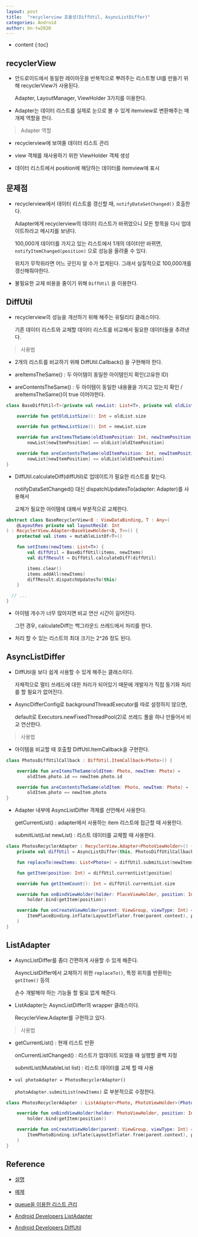 ```yaml
---
layout: post
title:  "recyclerview 효율성(DiffUtil, AsyncListDiffer)"
categories: Android
author: bn-tw2020
---
```

* content
{:toc}


## recyclerView

- 안드로이드에서 동일한 레이아웃을 반복적으로 뿌려주는 리스트형 UI를 만들기 위해 recyclerView가 사용된다.

  Adapter, LayoutManager, ViewHolder 3가지를 이용한다.

- Adapter는 데이터 리스트를 실제로 눈으로 볼 수 있게 itemview로 변환해주는 매개체 역할을 한다.

> Adapter 역할

- recyclerview에 보여줄 데이터 리스트 관리

- view 객체를 재사용하기 위한 ViewHolder 객체 생성

- 데이터 리스트에서 position에 해당하는 데이터를 itemview에 표시





## 문제점

- recyclerview에서 데이터 리스트를 갱신할 때, `notifyDataSetChanged()` 호출한다.

  Adapter에게 recyclerview의 데이터 리스트가 바뀌었으니 모든 항목을 다시 업데이트하라고 메시지를 보낸다.

  100,000개 데이터를 가지고 있는 리스트에서 1개의 데이터만 바뀌면, `notifyItemChanged(position)` 으로 성능을 올려줄 수 있다.

  위치가 무작위라면 어느 곳인지 알 수가 없게된다. 그래서 실질적으로 100,000개를 갱신해줘야한다.

- 불필요한 교체 비용을 줄이기 위해 `DiffUtil` 을 이용한다.


## DiffUtil

- recyclerview의 성능을 개선하기 위해 해주는 유틸리티 클래스이다.

  기존 데이터 리스트와 교체할 데이터 리스트를 비교해서 필요한 데이터들을 추려낸다.

> 사용법

- 2개의 리스트를 비교하기 위해 DiffUtil.Callback() 을 구현해야 한다.

- areItemsTheSame() : 두 아이템이 동일한 아이템인지 확인(고유한 ID)

- areContentsTheSame() : 두 아이템이 동일한 내용물을 가지고 있는지 확인 / areItemsTheSame()이 true 이어야한다.

```kotlin
class BaseDiffUtil<T>(private val newList: List<T>, private val oldList: List<T>) : DiffUtil.Callback() {

    override fun getOldListSize(): Int = oldList.size

    override fun getNewListSize(): Int = newList.size

    override fun areItemsTheSame(oldItemPosition: Int, newItemPosition: Int) =
        newList[newItemPosition] == oldList[oldItemPosition]

    override fun areContentsTheSame(oldItemPosition: Int, newItemPosition: Int) =
        newList[newItemPosition] == oldList[oldItemPosition]
}
```

- DiffUtil.calculateDiff(diffUtil)로 업데이트가 필요한 리스트를 찾는다.

  notifyDataSetChanged() 대신 dispatchUpdatesTo(adapter: Adapter)를 사용해서

  교체가 필요한 아이템에 대해서 부분적으로 교체한다.

```kotlin
abstract class BaseRecyclerView<B : ViewDataBinding, T : Any>(
    @LayoutRes private val layoutResId: Int
) : RecyclerView.Adapter<BaseViewHolder<B, T>>() {
    protected val items = mutableListOf<T>()

    fun setItems(newItems: List<T>) {
        val diffUtil = BaseDiffUtil(items, newItems)
        val diffResult = DiffUtil.calculateDiff(diffUtil)

        items.clear()
        items.addAll(newItems)
        diffResult.dispatchUpdatesTo(this)
    }

  // ...
}
```

- 아이템 개수가 너무 많아지면 비교 연산 시간이 길어진다.

  그런 경우, calculateDiff는 백그라운드 쓰레드에서 처리를 한다.

- 처리 할 수 있는 리스트의 최대 크기는 2^26 정도 된다.


## AsyncListDiffer

- DiffUtil을 보다 쉽게 사용할 수 있게 해주는 클래스이다.

  자체적으로 멀티 쓰레드에 대한 처리가 되어있기 때문에 개발자가 직접 동기화 처리를 할 필요가 없어진다.

- AsyncDifferConfig로 backgroundThreadExecutor를 따로 설정하지 않으면,

  default로 Executors.newFixedThreadPool(2)로 쓰레드 풀을 하나 만들어서 비교 연산한다.

> 사용법

- 아이템을 비교할 때 호출할 DiffUtil.ItemCallback을 구현한다.

```kotlin
class PhotosDiffUtilCallback : DiffUtil.ItemCallback<Photo>() {

    override fun areItemsTheSame(oldItem: Photo, newItem: Photo) =
        oldItem.photo.id == newItem.photo.id

    override fun areContentsTheSame(oldItem: Photo, newItem: Photo) =
        oldItem.photo == newItem.photo
}
```

- Adapter 내부에 AsyncListDiffer 객체를 선언해서 사용한다.

  getCurrentList() : adapter에서 사용하는 item 리스트에 접근할 때 사용한다.

  submitList(List<T> newList) : 리스트 데이터를 교체할 때 사용한다.

```kotlin
class PhotosRecyclerAdapter : RecyclerView.Adapter<PhotoViewHolder>() {
    private val diffUtil = AsyncListDiffer(this, PhotosDiffUtilCallback())

    fun replaceTo(newItems: List<Photo>) = diffUtil.submitList(newItems)

    fun getItem(position: Int) = diffUtil.currentList[position]

    override fun getItemCount(): Int = diffUtil.currentList.size

    override fun onBindViewHolder(holder: PlaceViewHolder, position: Int) =
        holder.bind(getItem(position))

    override fun onCreateViewHolder(parent: ViewGroup, viewType: Int) = PhotoViewHolder(
        ItemPlaceBinding.inflate(LayoutInflater.from(parent.context), parent, false)
    )
}
```

## ListAdapter

- AsyncListDiffer를 좀더 간편하게 사용할 수 있게 해준다.

  AsyncListDiffer에서 교체하기 위한 `replaceTo()`, 특정 위치를 반환하는 `getItem()` 등의

  손수 개발해야 하는 기능들 할 필요 없게 해준다.

- ListAdapter는 AsyncListDiffer의 wrapper 클래스이다.

  RecyclerView.Adapter<VH>를 구현하고 있다.

> 사용법

- getCurrentList() : 현재 리스트 반환

  onCurrentListChanged() : 리스트가 업데이트 되었을 때 실행할 콜백 지정

  submitList(MutableList<T> list) : 리스트 데이터를 교체 할 때 사용

- `val photoAdapter = PhotosRecyclerAdapter()`

  `photoAdapter.submitList(newItems)` 로 부분적으로 수정한다.

```kotlin
class PhotosRecyclerAdapter : ListAdapter<Photo, PhotoViewHolder>(PhotosDiffUtilCallback()) {

    override fun onBindViewHolder(holder: PhotoViewHolder, position: Int) =
        holder.bind(getItem(position))

    override fun onCreateViewHolder(parent: ViewGroup, viewType: Int) = PhotoViewHolder(
        ItemPhotoBinding.inflate(LayoutInflater.from(parent.context), parent, false)
    )
}
```

## Reference

- [설명](https://medium.com/@jungil.han/recyclerview-%EA%B0%9C%EB%B0%9C%EC%97%90-%EB%82%A0%EA%B0%9C-%EB%8B%AC%EA%B8%B0-539e08291160)

- [예제](https://voiddani.tistory.com/7)

- [queue을 이용한 리스트 관리](https://jonfhancock.com/get-threading-right-with-diffutil-423378e126d2)

- [Android Developers ListAdapter](https://developer.android.com/reference/kotlin/androidx/recyclerview/widget/ListAdapter)

- [Android Developers DiffUtil](https://developer.android.com/reference/androidx/recyclerview/widget/DiffUtil)